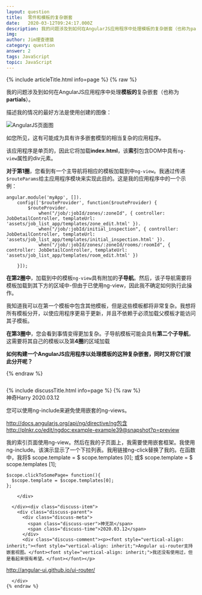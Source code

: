 ```yaml
---
layout: question
title:  零件和模板的复杂嵌套
date:   2020-03-12T09:24:17.000Z
description: 我的问题涉及到如何在AngularJS应用程序中处理模板的复杂嵌套（也称为partials）。描述我的情况的最好方法是使用创建的图像：如您所见...
img: 
author: Jim理查德猿
category: question
answer: 2
tags: JavaScript
topic: JavaScript
---
```

<div class="article-root">
  <div class="article">
    {% include articleTitle.html info=page %}
    {% raw %}
    <div class="article-content"><p><font style="vertical-align: inherit;"><font style="vertical-align: inherit;">我的问题涉及到如何</font><font style="vertical-align: inherit;">在AngularJS应用程序中</font><font style="vertical-align: inherit;">处理</font></font><strong><font style="vertical-align: inherit;"><font style="vertical-align: inherit;">模板的</font></font></strong><font style="vertical-align: inherit;"><font style="vertical-align: inherit;">复杂嵌套</font><font style="vertical-align: inherit;">（也称为</font></font><strong><font style="vertical-align: inherit;"><font style="vertical-align: inherit;">partials</font></font></strong><font style="vertical-align: inherit;"><font style="vertical-align: inherit;">）。</font></font></p>

<p><font style="vertical-align: inherit;"><font style="vertical-align: inherit;">描述我的情况的最好方法是使用创建的图像：</font></font></p>

<p><img src="https://www.samyoc.com//uploads/users/12974/images/thumbnails/1584005056823.png" data-src="https://www.samyoc.com//uploads/users/12974/images/1584005056823.png" alt="AngularJS页面图"></p>

<p><font style="vertical-align: inherit;"><font style="vertical-align: inherit;">如您所见，这有可能成为具有许多嵌套模型的相当复杂的应用程序。</font></font></p>

<p><font style="vertical-align: inherit;"><font style="vertical-align: inherit;">该应用程序是单页的，因此它将加载</font></font><strong><font style="vertical-align: inherit;"><font style="vertical-align: inherit;">index.html</font></font></strong><font style="vertical-align: inherit;"><font style="vertical-align: inherit;">，</font><font style="vertical-align: inherit;">该</font><strong><font style="vertical-align: inherit;">索引</font></strong><font style="vertical-align: inherit;">包含DOM中具有</font></font><code>ng-view</code><font style="vertical-align: inherit;"><font style="vertical-align: inherit;">属性</font><font style="vertical-align: inherit;">的div元素</font><font style="vertical-align: inherit;">。</font></font></p>

<p><strong><font style="vertical-align: inherit;"><font style="vertical-align: inherit;">对于第1圈</font></font></strong><font style="vertical-align: inherit;"><font style="vertical-align: inherit;">，您看到有一个主导航将相应的模板加载到中</font></font><code>ng-view</code><font style="vertical-align: inherit;"><font style="vertical-align: inherit;">。</font><font style="vertical-align: inherit;">我通过传递</font></font><code>$routeParams</code><font style="vertical-align: inherit;"><font style="vertical-align: inherit;">给主应用程序模块来实现此目的。</font><font style="vertical-align: inherit;">这是我的应用程序中的一个示例：</font></font></p>

<pre><code>angular.module('myApp', []).<font></font>
    config(['$routeProvider', function($routeProvider) {<font></font>
        $routeProvider.                     <font></font>
            when("/job/:jobId/zones/:zoneId", { controller: JobDetailController, templateUrl: 'assets/job_list_app/templates/zone_edit.html' }).<font></font>
            when("/job/:jobId/initial_inspection", { controller: JobDetailController, templateUrl: 'assets/job_list_app/templates/initial_inspection.html' }).<font></font>
            when("/job/:jobId/zones/:zoneId/rooms/:roomId", { controller: JobDetailController, templateUrl: 'assets/job_list_app/templates/room_edit.html' })       <font></font>
<font></font>
    }]);<font></font>
</code></pre>

<p><strong><font style="vertical-align: inherit;"><font style="vertical-align: inherit;">在第2圈中</font></font></strong><font style="vertical-align: inherit;"><font style="vertical-align: inherit;">，加载到中的模板</font></font><code>ng-view</code><font style="vertical-align: inherit;"><font style="vertical-align: inherit;">具有附加的</font></font><strong><font style="vertical-align: inherit;"><font style="vertical-align: inherit;">子导航</font></font></strong><font style="vertical-align: inherit;"><font style="vertical-align: inherit;">。</font><font style="vertical-align: inherit;">然后，该子导航需要将模板加载到其下方的区域中-但由于已使用ng-view，因此我不确定如何执行此操作。</font></font></p>

<p><font style="vertical-align: inherit;"><font style="vertical-align: inherit;">我知道我可以在第一个模板中包含其他模板，但是这些模板都将非常复杂。</font><font style="vertical-align: inherit;">我想将所有模板分开，以使应用程序更易于更新，并且不依赖于必须加载父模板才能访问其子模板。</font></font></p>

<p><strong><font style="vertical-align: inherit;"><font style="vertical-align: inherit;">在第3圈中</font></font></strong><font style="vertical-align: inherit;"><font style="vertical-align: inherit;">，您会看到事情变得更加复杂。</font><font style="vertical-align: inherit;">子导航模板可能会具有</font></font><strong><font style="vertical-align: inherit;"><font style="vertical-align: inherit;">第二个子导航</font></font></strong><font style="vertical-align: inherit;"><font style="vertical-align: inherit;">，这需要将其自己的模板以及第</font><strong><font style="vertical-align: inherit;">4圈</font></strong><font style="vertical-align: inherit;">的区域加载</font></font><strong><font style="vertical-align: inherit;"></font></strong></p>

<p><strong><font style="vertical-align: inherit;"><font style="vertical-align: inherit;">如何构建一个AngularJS应用程序以处理模板的这种复杂嵌套，同时又将它们彼此分开呢？</font></font></strong></p></div>
    {% endraw %}
  </div>
  <p style="height: 0;width:0;overflow: hidden;"> 第1206篇《零件和模板的复杂嵌套》来自Winter(https://github.com/aiyld/aiyld.github.io)的站点</p>
  <div class="discuss-wrapper">
    {% include discussTitle.html info=page %}
    {% raw %}
    <div class="discuss-item">
        <div class="discuss-parent">
          <div class="discuss-meta">
            <span class="discuss-user">神奇Harry</span>
            <span class="discuss-time">2020.03.12</span>
          </div>
          <div class="discuss-comment"><p><font style="vertical-align: inherit;"><font style="vertical-align: inherit;">您可以使用ng-include来避免使用嵌套的ng-views。</font></font></p>

<p><a href="http://docs.angularjs.org/api/ng/directive/ngInclude" rel="nofollow"><font style="vertical-align: inherit;"><font style="vertical-align: inherit;">http://docs.angularjs.org/api/ng/directive/ng包含</font></font></a><br>
<a href="http://plnkr.co/edit/ngdoc:example-example39@snapshot?p=preview" rel="nofollow"><font style="vertical-align: inherit;"><font style="vertical-align: inherit;">http://plnkr.co/edit/ngdoc:example-example39@snapshot?p=preview</font></font></a></p>

<p><font style="vertical-align: inherit;"><font style="vertical-align: inherit;">我的索引页面使用ng-view。</font><font style="vertical-align: inherit;">然后在我的子页面上，我需要使用嵌套框架。</font><font style="vertical-align: inherit;">我使用ng-include。</font><font style="vertical-align: inherit;">该演示显示了一个下拉列表。</font><font style="vertical-align: inherit;">我用链接ng-click替换了我的。</font><font style="vertical-align: inherit;">在函数中，我将$ scope.template = $ scope.templates [0]; </font><font style="vertical-align: inherit;">或$ scope.template = $ scope.templates [1];</font></font></p>

<pre><code>$scope.clickToSomePage= function(){<font></font>
  $scope.template = $scope.templates[0];<font></font>
};<font></font>
</code></pre></div>
        </div>
        
      </div><div class="discuss-item">
        <div class="discuss-parent">
          <div class="discuss-meta">
            <span class="discuss-user">神无凯</span>
            <span class="discuss-time">2020.03.12</span>
          </div>
          <div class="discuss-comment"><p><font style="vertical-align: inherit;"><font style="vertical-align: inherit;">Angular ui-router支持嵌套视图。</font><font style="vertical-align: inherit;">我还没有使用过，但是看起来很有希望。</font></font></p>

<p><a href="http://angular-ui.github.io/ui-router/" rel="nofollow"><font style="vertical-align: inherit;"><font style="vertical-align: inherit;">http://angular-ui.github.io/ui-router/</font></font></a></p></div>
        </div>
        
      </div>
    {% endraw %}
  </div>
<div>
